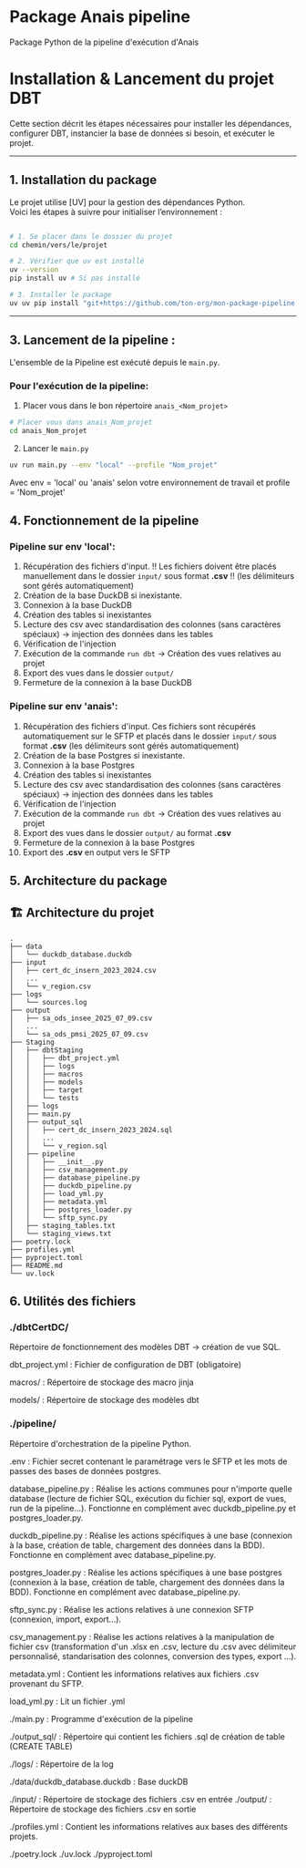 # Package Anais pipeline
Package Python de la pipeline d'exécution d'Anais

# Installation & Lancement du projet DBT

Cette section décrit les étapes nécessaires pour installer les dépendances, configurer DBT, instancier la base de données si besoin, et exécuter le projet.

---

## 1. Installation du package

Le projet utilise [UV] pour la gestion des dépendances Python.  
Voici les étapes à suivre pour initialiser l’environnement :

```bash

# 1. Se placer dans le dossier du projet
cd chemin/vers/le/projet

# 2. Vérifier que uv est installé
uv --version
pip install uv # Si pas installé

# 3. Installer le package
uv uv pip install "git+https://github.com/ton-org/mon-package-pipeline.git@main"
```

---

## 3. Lancement de la pipeline :

L'ensemble de la Pipeline est exécuté depuis le `main.py`.

### Pour l'exécution de la pipeline:
1. Placer vous dans le bon répertoire `anais_<Nom_projet>`

```bash
# Placer vous dans anais_Nom_projet
cd anais_Nom_projet
```

2. Lancer le `main.py`
```bash
uv run main.py --env "local" --profile "Nom_projet"
```
Avec env = 'local' ou 'anais' selon votre environnement de travail
et profile = 'Nom_projet'

## 4. Fonctionnement de la pipeline
### Pipeline sur env 'local':
1. Récupération des fichiers d'input. !! Les fichiers doivent être placés manuellement dans le dossier `input/` sous format **.csv** !! (les délimiteurs sont gérés automatiquement)
2. Création de la base DuckDB si inexistante.
3. Connexion à la base DuckDB
4. Création des tables si inexistantes
5. Lecture des csv avec standardisation des colonnes (sans caractères spéciaux) -> injection des données dans les tables
6. Vérification de l'injection
7. Exécution de la commande `run dbt` -> Création des vues relatives au projet
8. Export des vues dans le dossier `output/`
9. Fermeture de la connexion à la base DuckDB

### Pipeline sur env 'anais':
1. Récupération des fichiers d'input. Ces fichiers sont récupérés automatiquement sur le SFTP et placés dans le dossier `input/` sous format **.csv** (les délimiteurs sont gérés automatiquement)
2. Création de la base Postgres si inexistante.
3. Connexion à la base Postgres
4. Création des tables si inexistantes
5. Lecture des csv avec standardisation des colonnes (sans caractères spéciaux) -> injection des données dans les tables
6. Vérification de l'injection
7. Exécution de la commande `run dbt` -> Création des vues relatives au projet
8. Export des vues dans le dossier `output/` au format **.csv**
9. Fermeture de la connexion à la base Postgres
10. Export des **.csv** en output vers le SFTP


## 5. Architecture du package

## 🏗️ Architecture du projet

```plaintext
.
├── data
│   └── duckdb_database.duckdb
├── input
│   ├── cert_dc_insern_2023_2024.csv
│   ...
│   └── v_region.csv
├── logs
│   └── sources.log
├── output
│   ├── sa_ods_insee_2025_07_09.csv
│   ...
│   └── sa_ods_pmsi_2025_07_09.csv
├── Staging
│   ├── dbtStaging
│   │   ├── dbt_project.yml
│   │   ├── logs
│   │   ├── macros
│   │   ├── models
│   │   ├── target
│   │   └── tests
│   ├── logs
│   ├── main.py
│   ├── output_sql
│   │   ├── cert_dc_insern_2023_2024.sql
│   │   ...
│   │   └── v_region.sql
│   ├── pipeline
│   │   ├── __init__.py
│   │   ├── csv_management.py
│   │   ├── database_pipeline.py
│   │   ├── duckdb_pipeline.py
│   │   ├── load_yml.py
│   │   ├── metadata.yml
│   │   ├── postgres_loader.py
│   │   └── sftp_sync.py
│   ├── staging_tables.txt
│   └── staging_views.txt
├── poetry.lock
├── profiles.yml
├── pyproject.toml
├── README.md
└── uv.lock
```

## 6. Utilités des fichiers
### ./dbtCertDC/
Répertoire de fonctionnement des modèles DBT -> création de vue SQL.

dbt_project.yml : Fichier de configuration de DBT (obligatoire)

macros/ : Répertoire de stockage des macro jinja

models/ : Répertoire de stockage des modèles dbt

### ./pipeline/
Répertoire d'orchestration de la pipeline Python.

.env : Fichier secret contenant le paramétrage vers le SFTP et les mots de passes des bases de données postgres.

database_pipeline.py : Réalise les actions communes pour n'importe quelle database (lecture de fichier SQL, exécution du fichier sql, export de vues, run de la pipeline...). Fonctionne en complément avec duckdb_pipeline.py et postgres_loader.py.

duckdb_pipeline.py : Réalise les actions spécifiques à une base (connexion à la base, création de table, chargement des données dans la BDD). Fonctionne en complément avec database_pipeline.py.

postgres_loader.py : Réalise les actions spécifiques à une base postgres (connexion à la base, création de table, chargement des données dans la BDD). Fonctionne en complément avec database_pipeline.py.

sftp_sync.py : Réalise les actions relatives à une connexion SFTP (connexion, import, export...).

csv_management.py : Réalise les actions relatives à la manipulation de fichier csv (transformation d'un .xlsx en .csv, lecture du .csv avec délimiteur personnalisé, standarisation des colonnes, conversion des types, export ...).

metadata.yml : Contient les informations relatives aux fichiers .csv provenant du SFTP.

load_yml.py : Lit un fichier .yml


./main.py : Programme d'exécution de la pipeline


./output_sql/ : Répertoire qui contient les fichiers .sql de création de table (CREATE TABLE)


./logs/ : Répertoire de la log


./data/duckdb_database.duckdb : Base duckDB


./input/ : Répertoire de stockage des fichiers .csv en entrée
./output/ : Répertoire de stockage des fichiers .csv en sortie


./profiles.yml : Contient les informations relatives aux bases des différents projets.


./poetry.lock
./uv.lock
./pyproject.toml